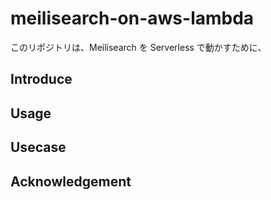 # meilisearch-on-aws-lambda

このリポジトリは、Meilisearch を Serverless で動かすために、

## Introduce 

## Usage 

## Usecase

## Acknowledgement 


